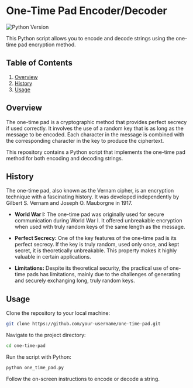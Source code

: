# One-Time Pad Encoder/Decoder

![Python Version](https://img.shields.io/badge/python-3.x-blue.svg)

This Python script allows you to encode and decode strings using the one-time pad encryption method.

## Table of Contents

1. [Overview](#overview)
2. [History](#history)
3. [Usage](#usage)


## Overview

The one-time pad is a cryptographic method that provides perfect secrecy if used correctly. It involves the use of a random key that is as long as the message to be encoded. Each character in the message is combined with the corresponding character in the key to produce the ciphertext.

This repository contains a Python script that implements the one-time pad method for both encoding and decoding strings.

## History

The one-time pad, also known as the Vernam cipher, is an encryption technique with a fascinating history. It was developed independently by Gilbert S. Vernam and Joseph O. Mauborgne in 1917. 

- **World War I:** The one-time pad was originally used for secure communication during World War I. It offered unbreakable encryption when used with truly random keys of the same length as the message.

- **Perfect Secrecy:** One of the key features of the one-time pad is its perfect secrecy. If the key is truly random, used only once, and kept secret, it is theoretically unbreakable. This property makes it highly valuable in certain applications.

- **Limitations:** Despite its theoretical security, the practical use of one-time pads has limitations, mainly due to the challenges of generating and securely exchanging long, truly random keys.

## Usage

Clone the repository to your local machine:

   ```bash
   git clone https://github.com/your-username/one-time-pad.git
   ```
Navigate to the project directory:

```bash
cd one-time-pad
```
Run the script with Python:

```bash
python one_time_pad.py
```
Follow the on-screen instructions to encode or decode a string.
